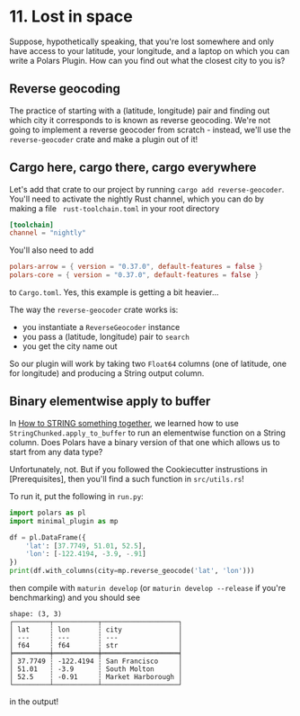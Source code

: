# 11. Lost in space

Suppose, hypothetically speaking, that you're lost somewhere and only have access
to your latitude, your longitude, and a laptop on which you can write a Polars Plugin.
How can you find out what the closest city to you is?

## Reverse geocoding

The practice of starting with a (latitude, longitude) pair and finding out which
city it corresponds to is known as reverse geocoding.
We're not going to implement a reverse geocoder from scratch - instead, we'll
use the `reverse-geocoder` crate and make a plugin out of it!

## Cargo here, cargo there, cargo everywhere

Let's add that crate to our project by running `cargo add reverse-geocoder`.
You'll need to activate the nightly Rust channel, which you can do by making
a file ` rust-toolchain.toml` in your root directory
```toml
[toolchain]
channel = "nightly"
```
You'll also need to add
```toml
polars-arrow = { version = "0.37.0", default-features = false }
polars-core = { version = "0.37.0", default-features = false }
```
to `Cargo.toml`. Yes, this example is getting a bit heavier...

The way the `reverse-geocoder` crate works is:

- you instantiate a `ReverseGeocoder` instance
- you pass a (latitude, longitude) pair to `search`
- you get the city name out

So our plugin will work by taking two `Float64` columns (one of latitude, one
for longitude) and producing a String output column.

## Binary elementwise apply to buffer

In [How to STRING something together], we learned how to use `StringChunked.apply_to_buffer`
to run an elementwise function on a String column. Does Polars have a binary version of that one
which allows us to start from any data type?

Unfortunately, not. But if you followed the Cookiecutter instrustions in [Prerequisites], then
you'll find a such function in `src/utils.rs`!

  [How to STRING something together]: ../stringify/

To run it, put the following in `run.py`:
```python
import polars as pl
import minimal_plugin as mp

df = pl.DataFrame({
    'lat': [37.7749, 51.01, 52.5],
    'lon': [-122.4194, -3.9, -.91]
})
print(df.with_columns(city=mp.reverse_geocode('lat', 'lon')))
```
then compile with `maturin develop` (or `maturin develop --release` if you're benchmarking)
and you should see
```
shape: (3, 3)
┌─────────┬───────────┬───────────────────┐
│ lat     ┆ lon       ┆ city              │
│ ---     ┆ ---       ┆ ---               │
│ f64     ┆ f64       ┆ str               │
╞═════════╪═══════════╪═══════════════════╡
│ 37.7749 ┆ -122.4194 ┆ San Francisco     │
│ 51.01   ┆ -3.9      ┆ South Molton      │
│ 52.5    ┆ -0.91     ┆ Market Harborough │
└─────────┴───────────┴───────────────────┘
```
in the output!
